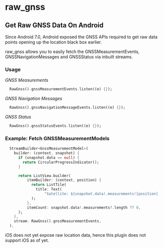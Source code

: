 # raw_gnss

## Get Raw GNSS Data On Android

Since Android 7.0, Android exposed the GNSS APIs required to get raw data points opening up the location black box earlier.

raw_gnss allows you to easily fetch the GNSSMeasurementEvents, GNSSNavigationMessages and GNSSStatus via inbuilt streams.

### Usage

*GNSS Measurements*

```dart
  RawGnss().gnssMeasurementEvents.listen((e) {});
```

*GNSS Navigation Messages*

```dart
  RawGnss().gnssNavigationMessageEvents.listen((e) {});
```
    
*GNSS Status*

```dart
  RawGnss().gnssStatusEvents.listen((e) {});
```

### Example: Fetch GNSSMeasurementModels
```dart
  StreamBuilder<GnssMeasurementModel>(
    builder: (context, snapshot) {
      if (snapshot.data == null) {
        return CircularProgressIndicator();
      }

      return ListView.builder(
          itemBuilder: (context, position) {
            return ListTile(
              title: Text(
                  "Satellite: ${snapshot.data!.measurements![position].svid}"),
            );
          },
          itemCount: snapshot.data!.measurements?.length ?? 0,
      );
    },
    stream: RawGnss().gnssMeasurementEvents,
  ),
```

iOS does not yet expose raw location data, hence this plugin does not support iOS as of yet.